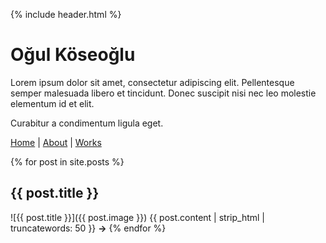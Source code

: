 {% include header.html %}

# Oğul Köseoğlu

Lorem ipsum dolor sit amet, consectetur adipiscing elit. Pellentesque semper malesuada libero et tincidunt. Donec suscipit nisi nec leo molestie elementum id et elit.

Curabitur a condimentum ligula eget.

[Home](https://okoseoglu.github.io) |
[About](https://okoseoglu.github.io/about) |
[Works](https://okoseoglu.github.io/works)

{% for post in site.posts %}
## {{ post.title }}
![{{ post.title }}]({{ post.image }})
{{ post.content | strip_html | truncatewords: 50 }} **&rarr;**
{% endfor %}
